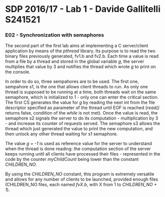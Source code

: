 # SDP 2016/17 - Lab 1 - Davide Gallitelli S241521

### E02 - Synchronization with semaphores

The second part of the first lab aims at implementing a C server/client application by means of the _pthread_ library. Its purpose is to read the two binary files previously generated, fv1.b and fv2.b. Each time a value is read from a file by a thread and stored in the global variable _g_, the server multiplies that value by 3 and notifies the thread which wrote _g_ to print on the console.

In order to do so, three sempahores are to be used. The first one, sempahore s1, is the one that allows client threads to run. As only one thread is supposed to be running at a time, both threads wait on the same semaphore, which is initialized to 1 - only one can enter the critical section. The first CS generates the value for _g_ by reading the next int from the file descriptor specified as parameter of the thread until EOF is reached (_read()_ returns false, condition of the _while_ is not met). Once the value is read, the semaphore s2 signals the server to do its computation - multiplication by 3 - and increase its counter of requests served. The semaphore s3 allows the thread which just generated the value to print the new computation, and then unlock any other thread waiting for s1 semaphore. 

The value _g = -1_ is used as reference value for the server to understand when the thread is done reading: the computation section of the server keeps running until all clients have processed their files - represented in the code by the counter _myChildCount_ being lower than the constant _CHILDREN\_NO_.

By using the _CHILDREN\_NO_ constant, this program is extremely versatile and allows for any number of clients to be launched, provided enough files (CHILDREN\_NO files, each named _fvX.b_, with X from 1 to _CHILDREN\_NO + 1_). 
